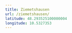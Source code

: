 ```yaml
---
title: Ziemetshausen
url: /ziemetshausen/
latitude: 48.293525100000004
longitude: 10.5327353
---
```

